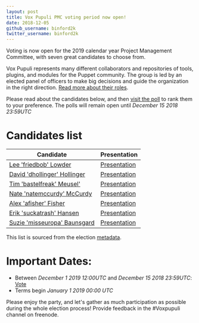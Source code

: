 ```yaml
---
layout: post
title: Vox Pupuli PMC voting period now open!
date: 2018-12-05
github_username: binford2k
twitter_username: binford2k
---
```


Voting is now open for the 2019 calendar year Project Management Committee, with
seven great candidates to choose from.

Vox Pupuli represents many different collaborators and repositories of tools,
plugins, and modules for the Puppet community. The group is led by an elected
panel of officers to make big decisions and guide the organization in the
right direction. [Read more about their roles][leadership].

Please read about the candidates below, and then [visit the poll][vote] to rank
them to your preference. The polls will remain open until *December 15 2018 23:59UTC*


# Candidates list

| Candidate                          | Presentation       |
| ---------------------------------- | ------------------ |
| [Lee 'friedbob' Lowder][lc]        | [Presentation][lp] |
| [David 'dhollinger' Hollinger][dc] | [Presentation][dp] |
| [Tim 'bastelfreak' Meusel'][tm]    | [Presentation][bp] |
| [Nate 'natemccurdy' McCurdy][nc]   | [Presentation][np] |
| [Alex 'afisher' Fisher][ac]        | [Presentation][ap] |
| [Erik 'suckatrash' Hansen][jc]     | [Presentation][jp] |
| [Suzie 'misseuropa' Baunsgard][sc] | [Presentation][sp] |

[lc]:https://github.com/llowder
[lp]:https://github.com/voxpupuli/plumbing/blob/master/share/elections/2019-01/llowder.md
[dc]:https://github.com/dhollinger
[dp]:https://github.com/voxpupuli/plumbing/blob/master/share/elections/2019-01/dhollinger.md
[tm]:https://github.com/bastelfreak
[bp]:https://github.com/voxpupuli/plumbing/blob/master/share/elections/2019-01/bastelfreak.md
[nc]:https://github.com/natemccurdy
[np]:https://github.com/voxpupuli/plumbing/blob/master/share/elections/2019-01/natemccurdy.md
[ac]:https://github.com/alexjfisher
[ap]:https://github.com/voxpupuli/plumbing/blob/master/share/elections/2019-01/afisher.md
[jc]:https://github.com/suckatrash
[jp]:https://github.com/voxpupuli/plumbing/blob/master/share/elections/2019-01/ehansen.md
[sc]:https://github.com/misseuropa
[sp]:https://github.com/voxpupuli/plumbing/blob/master/share/elections/2019-01/sbaunsgard.md

This list is sourced from the election [metadata][e].


# Important Dates:

* Between *December 1 2019 12:00UTC* and *December 15 2018 23:59UTC*: [Vote][vote]
* Terms begin *January 1 2019 00:00 UTC*

Please enjoy the party, and let's gather as much participation as possible
during the whole election process! Provide feedback in the #Voxpupuli channel on freenode.

[e]:https://github.com/voxpupuli/plumbing/blob/master/share/elections/2019-01.md
[leadership]:https://voxpupuli.org/elections
[vote]:https://civs.cs.cornell.edu/cgi-bin/vote.pl?id=E_8090c1b862fe3cfd&akey=0ef4751c6f2eaa42
